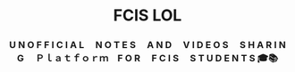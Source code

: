 <h1 align='center'>FCIS LOL </h1>



<h3 align='center'> U N O F F I C I A L 　N O T E S 　A N D 　V I D E O S 　S H A R I N G 　Ｐｌａｔｆｏｒｍ　F O R 　F C I S 　S T U D E N T S 🎓📚</h3>

